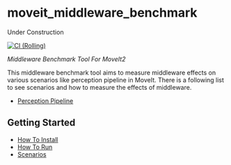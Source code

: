 # moveit_middleware_benchmark

Under Construction

[![CI (Rolling)](https://github.com/CihatAltiparmak/moveit_middleware_benchmark/actions/workflows/industrial_ci.yml/badge.svg?branch=main)](https://github.com/CihatAltiparmak/moveit_middleware_benchmark/actions/workflows/industrial_ci.yml?query=branch%3Amain)

*Middleware Benchmark Tool For MoveIt2*

This middleware benchmark tool aims to measure middleware effects on various scenarios like perception pipeline in MoveIt. There is a following list to see scenarios and how to measure the effects of middleware.

* [Perception Pipeline](./docs/scenarios/perception_pipeline_benchmark.md)

## Getting Started

* [How To Install](./docs/how_to_install.md)
* [How To Run](./docs/how_to_run.md)
* [Scenarios](./docs/scenarios/)

